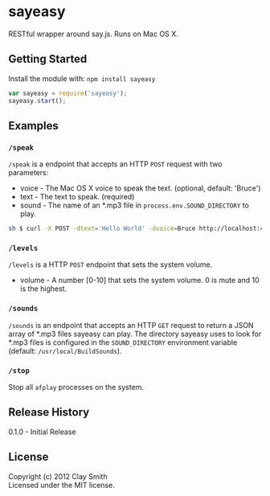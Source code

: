 # sayeasy

RESTful wrapper around say.js. Runs on Mac OS X.

## Getting Started
Install the module with: `npm install sayeasy`

```javascript
var sayeasy = require('sayeasy');
sayeasy.start();
```

## Examples

### `/speak`

`/speak` is a endpoint that accepts an HTTP `POST` request with two parameters:

* voice - The Mac OS X voice to speak the text. (optional, default: 'Bruce')
* text - The text to speak. (required)
* sound - The name of an *.mp3 file in `process.env.SOUND_DIRECTORY` to play.

```sh
sh $ curl -X POST -dtext='Hello World' -dvoice=Bruce http://localhost:4000/speak
```

### `/levels`

`/levels` is a HTTP `POST` endpoint that sets the system volume.

* volume - A number [0-10] that sets the system volume. 0 is mute and 10 is the highest. 

### `/sounds`

`/sounds` is an endpoint that accepts an HTTP `GET` request to return a JSON array of *.mp3 files sayeasy can play. The directory sayeasy uses to look for *.mp3 files is configured in the `SOUND_DIRECTORY` environment variable (default: `/usr/local/BuildSounds`).
 
### `/stop`

Stop all `afplay` processes on the system.

## Release History
0.1.0 - Initial Release

## License
Copyright (c) 2012 Clay Smith  
Licensed under the MIT license.

